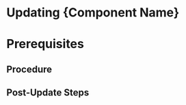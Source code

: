 # Updating {Component Name}

# Prerequisites

<!--Describe the prerequisites for updating your service (if there are some).-->

## Procedure

<!--Describe the update steps in a logical sequence.-->

## Post-Update Steps

<!--Describe any post-update steps that you might need. If monitors need to be recreated after an update, add this information to the update structure of your service/component.-->

<!--For more information, see [Documentation Guidelines for Operator Documentation](https://wiki.one.int.sap/wiki/display/NDW/Documentation+Guidelines+for+Operator+Documentation#DocumentationGuidelinesforOperatorDocumentation-InstallationandUpdate)-->